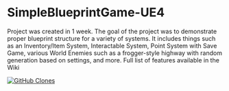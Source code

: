 # SimpleBlueprintGame-UE4
Project was created in 1 week. The goal of the project was to demonstrate proper blueprint structure for a variety of systems. It includes things such as an Inventory/Item System, Interactable System, Point System with Save Game, various World Enemies such as a frogger-style highway with random generation based on settings, and more. Full list of features available in the Wiki


[![GitHub Clones](https://img.shields.io/badge/dynamic/json?color=success&label=Clone&query=count&url=https://gist.githubusercontent.com/imVisBot/079329773a51d232ea184e1984fe84e8/raw/clone.json&logo=github&style=for-the-badge)](https://github.com/MShawon/github-clone-count-badge)
